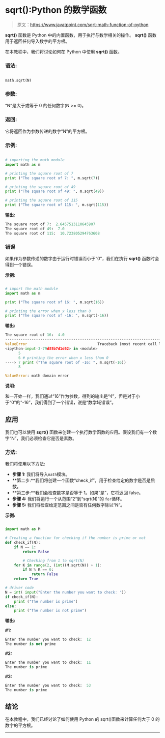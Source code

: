 # sqrt():Python 的数学函数

> 原文：<https://www.javatpoint.com/sqrt-math-function-of-python>

**sqrt()** 函数是 Python 中的内置函数，用于执行与数学相关的操作。 **sqrt()** 函数用于返回任何导入数字的平方根。

在本教程中，我们将讨论如何在 Python 中使用 **sqrt()** 函数。

### 语法:

```py

math.sqrt(N)

```

### 参数:

“N”是大于或等于 0 的任何数字(N >= 0)。

### 返回:

它将返回作为参数传递的数字“N”的平方根。

### 示例:

```py

# importing the math module 
import math as m

# printing the square root of 7 
print ("The square root of 7: ", m.sqrt(7)) 

# printing the square root of 49
print ("The square root of 49: ", m.sqrt(49)) 

# printing the square root of 115
print ("The square root of 115: ", m.sqrt(115))

```

**输出:**

```py
The square root of 7:  2.6457513110645907
The square root of 49:  7.0
The square root of 115:  10.723805294763608

```

### 错误

如果作为参数传递的数字由于运行时错误而小于“0”，我们在执行 **sqrt()** 函数时会得到一个错误。

**示例:**

```py

# import the math module 
import math as m

print ("The square root of 16: ", m.sqrt(16)) 

# printing the error when x less than 0 
print ("The square root of -16: ", m.sqrt(-16))

```

**输出:**

```py
The square root of 16:  4.0
---------------------------------------------------------------------------
ValueError                                Traceback (most recent call last)
<ipython-input-3-79d85b7d1d62> in <module>
      5 
      6 # printing the error when x less than 0
----> 7 print ("The square root of -16: ", m.sqrt(-16))
      8 

ValueError: math domain error

```

**说明:**

和一开始一样，我们通过“16”作为参数，得到的输出是“4”，但是对于小于“0”的“-16”，我们得到了一个错误，说是“数学域错误”。

## 应用

我们也可以使用 **sqrt()** 函数来创建一个执行数学函数的应用。假设我们有一个数字“N”，我们必须检查它是否是素数。

### 方法:

我们将使用以下方法:

*   **步骤 1:** 我们将导入`math`模块。
*   **第二步:**我们将创建一个函数“check_if”，用于检查给定的数字是否是质数。
*   **第三步:**我们会检查数字是否等于 1。如果“是”，它将返回 false。
*   **步骤 4:** 我们将运行一个从范围“2”到“sqrt(N)”的 `for`循环。
*   **步骤 5:** 我们将检查给定范围之间是否有任何数字除以“N”。

**示例:**

```py

import math as M

# Creating a function for checking if the number is prime or not 
def check_if(N):
    if N == 1:
        return False

        # Checking from 1 to sqrt(N) 
    for K in range(2, (int)(M.sqrt(N)) + 1):
        if N % K == 0:
            return False 
    return True

# driver code
N = int( input("Enter the number you want to check: "))
if check_if(N):
    print ("The number is prime") 
else:
    print ("The number is not prime")

```

**输出:**

**#1:**

```py
Enter the number you want to check:  12
The number is not prime

```

**#2:**

```py
Enter the number you want to check:  11
The number is prime

```

**#3:**

```py
Enter the number you want to check:  53
The number is prime

```

## 结论

在本教程中，我们已经讨论了如何使用 Python 的 sqrt()函数来计算任何大于 0 的数字的平方根。

* * *